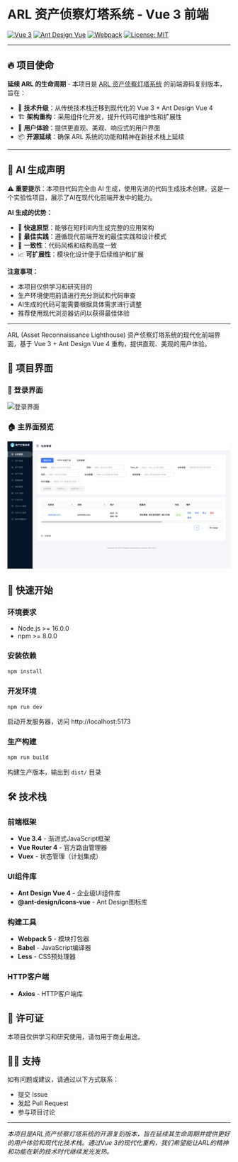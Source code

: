 # ARL 资产侦察灯塔系统 - Vue 3 前端

[![Vue 3](https://img.shields.io/badge/Vue-3.4.0-4FC08D.svg)](https://v3.vuejs.org/)
[![Ant Design Vue](https://img.shields.io/badge/Ant%20Design%20Vue-4.0.0-1890FF.svg)](https://antdv.com/)
[![Webpack](https://img.shields.io/badge/Webpack-5.91.0-8DD6F9.svg)](https://webpack.js.org/)
[![License: MIT](https://img.shields.io/badge/License-MIT-yellow.svg)](https://opensource.org/licenses/MIT)

---

## 🔥 项目使命

**延续 ARL 的生命周期** - 本项目是 [ARL 资产侦察灯塔系统](https://github.com/TophantTechnology/ARL) 的前端源码复刻版本，旨在：

- 🔄 **技术升级**：从传统技术栈迁移到现代化的 Vue 3 + Ant Design Vue 4
- 🏗️ **架构重构**：采用组件化开发，提升代码可维护性和扩展性
- 🌟 **用户体验**：提供更直观、美观、响应式的用户界面
- 📦 **开源延续**：确保 ARL 系统的功能和精神在新技术栈上延续

---

## 🤖 AI 生成声明

⚠️ **重要提示**：本项目代码完全由 AI 生成，使用先进的代码生成技术创建。这是一个实验性项目，展示了AI在现代化前端开发中的能力。

**AI 生成的优势：**
- 🚀 **快速原型**：能够在短时间内生成完整的应用架构
- 🎯 **最佳实践**：遵循现代前端开发的最佳实践和设计模式
- 🔧 **一致性**：代码风格和结构高度一致
- 📈 **可扩展性**：模块化设计便于后续维护和扩展

**注意事项：**
- 本项目仅供学习和研究目的
- 生产环境使用前请进行充分测试和代码审查
- AI生成的代码可能需要根据具体需求进行调整
- 推荐使用现代浏览器访问以获得最佳体验

---

ARL (Asset Reconnaissance Lighthouse) 资产侦察灯塔系统的现代化前端界面，基于 Vue 3 + Ant Design Vue 4 重构，提供直观、美观的用户体验。

## 📸 项目界面

### 🎨 登录界面
![登录界面](image/login.png)

### 🏠 主界面预览
![主界面](image/1.png)

## 🚀 快速开始

### 环境要求
- Node.js >= 16.0.0
- npm >= 8.0.0

### 安装依赖
```bash
npm install
```

### 开发环境
```bash
npm run dev
```
启动开发服务器，访问 http://localhost:5173

### 生产构建
```bash
npm run build
```
构建生产版本，输出到 `dist/` 目录

## 🛠 技术栈

### 前端框架
- **Vue 3.4** - 渐进式JavaScript框架
- **Vue Router 4** - 官方路由管理器
- **Vuex** - 状态管理（计划集成）

### UI组件库
- **Ant Design Vue 4** - 企业级UI组件库
- **@ant-design/icons-vue** - Ant Design图标库

### 构建工具
- **Webpack 5** - 模块打包器
- **Babel** - JavaScript编译器
- **Less** - CSS预处理器

### HTTP客户端
- **Axios** - HTTP客户端库


## 📄 许可证

本项目仅供学习和研究使用，请勿用于商业用途。

## 🙋‍♂️ 支持

如有问题或建议，请通过以下方式联系：
- 提交 Issue
- 发起 Pull Request
- 参与项目讨论

---

*本项目是ARL资产侦察灯塔系统的开源复刻版本，旨在延续其生命周期并提供更好的用户体验和现代化技术栈。通过Vue 3的现代化重构，我们希望能让ARL的精神和功能在新的技术时代继续发光发热。*


